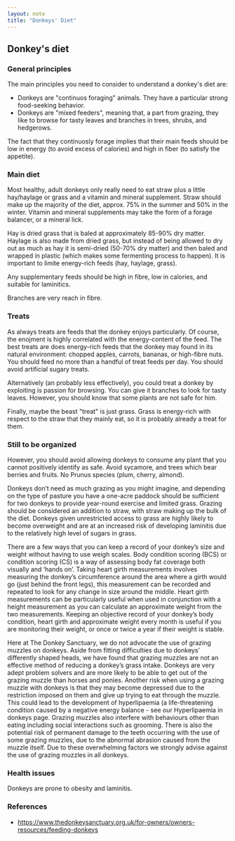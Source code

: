```yaml
---
layout: note
title: "Donkeys' Diet"
---
```


## Donkey's diet

### General principles
The main principles you need to consider to understand a donkey's diet are:
- Donkeys are "continuos foraging" animals. They have a particular strong food-seeking behavior.
- Donkeys are "mixed feeders", meaning that, a part from grazing, they like to browse for tasty leaves and branches in trees, shrubs, and hedgerows.

The fact that they continuosly forage implies that their main feeds should be low in energy (to avoid excess of calories) and high in fiber (to satisfy the appetite).

### Main diet

Most healthy, adult donkeys only really need to eat straw plus a little hay/haylage or grass and a vitamin and mineral supplement. Straw should make up the majority of the diet, approx. 75% in the summer and 50% in the winter. Vitamin and mineral supplements may take the form of a forage balancer, or a mineral lick.

Hay is dried grass that is baled at approximately 85-90% dry matter. Haylage is also made from dried grass, but instead of being allowed to dry out as much as hay it is semi-dried (50-70% dry matter) and then baled and wrapped in plastic (which makes some fermenting process to happen).
It is important to limite energy-rich feeds (hay, haylage, grass).

Any supplementary feeds should be high in fibre, low in calories, and suitable for laminitics.

Branches are very reach in fibre.

### Treats

As always treats are feeds that the donkey enjoys particularly.
Of course, the enojment is highly correlated with the energy-content of the feed. 
The best treats are does energy-rich feeds that the donkey may found in its natural environment: chopped apples, carrots, bananas, or high-fibre nuts.
You should feed no more than a handful of treat feeds per day.
You should avoid artificial sugary treats.

Alternatively (an probably less effectively), you could treat a donkey by exploiting is passion for browsing.
You can give it branches to look for tasty leaves.
However, you should know that some plants are not safe for him.

Finally, maybe the beast "treat" is just grass. 
Grass is energy-rich with respect to the straw that they mainly eat, so it is probably already a treat for them.


### Still to be organized

However, you should avoid allowing donkeys to consume any plant that you cannot positively identify as safe.
Avoid sycamore, and trees which bear berries and fruits. No Prunus species (plum, cherry, almond).

Donkeys don’t need as much grazing as you might imagine, and depending on the type of pasture you have a one-acre paddock should be sufficient for two donkeys to provide year-round exercise and limited grass. Grazing should be considered an addition to straw, with straw making up the bulk of the diet. Donkeys given unrestricted access to grass are highly likely to become overweight and are at an increased risk of developing laminitis due to the relatively high level of sugars in grass.

There are a few ways that you can keep a record of your donkey’s size and weight without having to use weigh scales. Body condition scoring (BCS) or condition scoring (CS) is a way of assessing body fat coverage both visually and ‘hands on’. Taking heart girth measurements involves measuring the donkey’s circumference around the area where a girth would go (just behind the front legs), this measurement can be recorded and repeated to look for any change in size around the middle. Heart girth measurements can be particularly useful when used in conjunction with a height measurement as you can calculate an approximate weight from the two measurements. Keeping an objective record of your donkey’s body condition, heart girth and approximate weight every month is useful if you are monitoring their weight, or once or twice a year if their weight is stable.


Here at The Donkey Sanctuary, we do not advocate the use of grazing muzzles on donkeys. Aside from fitting difficulties due to donkeys’ differently shaped heads, we have found that grazing muzzles are not an effective method of reducing a donkey’s grass intake. Donkeys are very adept problem solvers and are more likely to be able to get out of the grazing muzzle than horses and ponies.
Another risk when using a grazing muzzle with donkeys is that they may become depressed due to the restriction imposed on them and give up trying to eat through the muzzle. This could lead to the development of hyperlipaemia (a life-threatening condition caused by a negative energy balance - see our Hyperlipaemia in donkeys page.
Grazing muzzles also interfere with behaviours other than eating including social interactions such as grooming. There is also the potential risk of permanent damage to the teeth occurring with the use of some grazing muzzles, due to the abnormal abrasion caused from the muzzle itself. Due to these overwhelming factors we strongly advise against the use of grazing muzzles in all donkeys.

### Health issues
Donkeys are prone to obesity and laminitis.

### References
- https://www.thedonkeysanctuary.org.uk/for-owners/owners-resources/feeding-donkeys